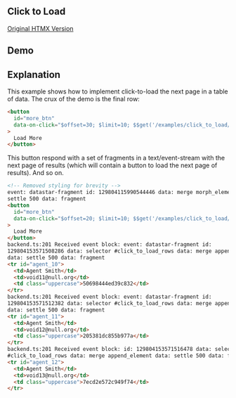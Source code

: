 ## Click to Load

[Original HTMX Version](https://htmx.org/examples/click-to-load/)

## Demo

<div
    id="click_to_load"
    data-on-load="$$get('/examples/click_to_load/data')"
>
</div>

## Explanation

This example shows how to implement click-to-load the next page in a table of data. The crux of the demo is the final row:

```html
<button
  id="more_btn"
  data-on-click="$offset=30; $limit=10; $$get('/examples/click_to_load/data')"
>
  Load More
</button>
```

This button respond with a set of fragments in a text/event-stream with the next page of results (which will contain a button to load the next page of results). And so on.

```html
<!-- Removed styling for brevity -->
event: datastar-fragment id: 129804115990544446 data: merge morph_element data:
settle 500 data: fragment
<button
  id="more_btn"
  data-on-click="$offset=20; $limit=10; $$get('/examples/click_to_load/data')"
>
  Load More
</button>
backend.ts:201 Received event block: event: datastar-fragment id:
129804153571508286 data: selector #click_to_load_rows data: merge append_element
data: settle 500 data: fragment
<tr id="agent_10">
  <td>Agent Smith</td>
  <td>void11@null.org</td>
  <td class="uppercase">50698444ed39c832</td>
</tr>
backend.ts:201 Received event block: event: datastar-fragment id:
129804153571512382 data: selector #click_to_load_rows data: merge append_element
data: settle 500 data: fragment
<tr id="agent_11">
  <td>Agent Smith</td>
  <td>void12@null.org</td>
  <td class="uppercase">205381dc855b977a</td>
</tr>
backend.ts:201 Received event block: id: 129804153571516478 data: selector
#click_to_load_rows data: merge append_element data: settle 500 data: fragment
<tr id="agent_12">
  <td>Agent Smith</td>
  <td>void13@null.org</td>
  <td class="uppercase">7ecd2e572c949f74</td>
</tr>
```
